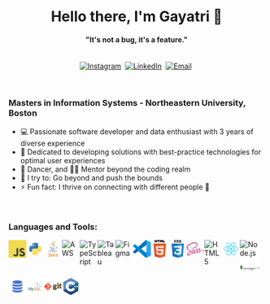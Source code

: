  
<p>
  <h1 align="center"><b>Hello there, I'm Gayatri 👋</b></h1>
</p>

<p>
  <h4 align="center"><b>"It's not a bug, it's a feature."</b></h4>
</p>


<p align="center">
<br>
<a href="https://instagram.com/_gayatri_sk?igshid=OGQ5ZDc2ODk2ZA%3D%3D&utm_source=qr"><img src="https://img.shields.io/badge/instagram-%23E4405F.svg?&style=for-the-badge&logo=instagram&logoColor=white" alt="Instagram" /></a>&nbsp;
<a href="https://www.linkedin.com/in/gayatri-s-kumar/"><img src="https://img.shields.io/badge/linkedin-%230077B5.svg?&style=for-the-badge&logo=linkedin&logoColor=white" alt="LinkedIn" /></a>&nbsp;
<a href="mailto:kumar.gay@northeastern.edu"><img src="https://img.shields.io/badge/gmail-%23D14836.svg?&style=for-the-badge&logo=gmail&logoColor=white" alt="Email"/></a>&nbsp;
</p>

<br>

### Masters in Information Systems - Northeastern University, Boston
- 💻 Passionate software developer and data enthusiast with 3 years of diverse experience
- 🚀 Dedicated to developing solutions with best-practice technologies for optimal user experiences
- 🎨 Dancer, and 🧑‍🏫 Mentor beyond the coding realm
- 🧗 I try to: Go beyond and push the bounds
- ⚡ Fun fact: I thrive on connecting with different people 🤝
<br>

### Languages and Tools: 

<img align="left" alt="JavaScript" width="35px" src="https://raw.githubusercontent.com/github/explore/80688e429a7d4ef2fca1e82350fe8e3517d3494d/topics/javascript/javascript.png" /> 
<img align="left" alt="HTML5" width="35px" src="https://raw.githubusercontent.com/github/explore/80688e429a7d4ef2fca1e82350fe8e3517d3494d/topics/python/python.png" />
<img align="left" alt="Java" width="35px" src="https://raw.githubusercontent.com/github/explore/80688e429a7d4ef2fca1e82350fe8e3517d3494d/topics/java/java.png" /> 


<img align="left" alt="AWS" width="35px" src="https://cdn2.iconfinder.com/data/icons/amazon-aws-stencils/100/Non-Service_Specific_copy__AWS_Cloud-1024.png" />

<img align="left" alt="TypeScript" width="35px" src="https://upload.wikimedia.org/wikipedia/commons/thumb/4/4c/Typescript_logo_2020.svg/2048px-Typescript_logo_2020.svg.png" />

<img align="left" alt="Tableau" width="35px" src="https://workforceedtech.org/wp-content/uploads/2019/03/Tableau_Logo_resized.png" />

<img align="left" alt="Figma" width="35px" src="https://vectorlogoseek.com/wp-content/uploads/2020/06/figma-vector-logo.png" />

<img align="left" alt="Visual Studio Code" width="35px" src="https://raw.githubusercontent.com/github/explore/80688e429a7d4ef2fca1e82350fe8e3517d3494d/topics/visual-studio-code/visual-studio-code.png" />
<img align="left" alt="HTML5" width="35px" src="https://raw.githubusercontent.com/github/explore/80688e429a7d4ef2fca1e82350fe8e3517d3494d/topics/html/html.png" />
<img align="left" alt="CSS3" width="35px" src="https://raw.githubusercontent.com/github/explore/80688e429a7d4ef2fca1e82350fe8e3517d3494d/topics/css/css.png" />
<img align="left" alt="Sass" width="35px" src="https://raw.githubusercontent.com/github/explore/80688e429a7d4ef2fca1e82350fe8e3517d3494d/topics/sass/sass.png" />
<img align="left" alt="HTML5" width="35px" src="https://cdn.sanity.io/images/lofvu8al/production/39d6cef5649ed5c35b1420198a362baf1bff97a6-1280x939.jpg" />
<img align="left" alt="React" width="35px" src="https://raw.githubusercontent.com/github/explore/80688e429a7d4ef2fca1e82350fe8e3517d3494d/topics/react/react.png" />
<img align="left" alt="Node.js" width="35px" src="https://colorlib.com/wp/wp-content/uploads/sites/2/node.js-logo.png" />
<img align="left" alt="MongoDB" width="40px" src="https://raw.githubusercontent.com/github/explore/80688e429a7d4ef2fca1e82350fe8e3517d3494d/topics/mongodb/mongodb.png" />
<img align="left" alt="SQL" width="35px" src="https://raw.githubusercontent.com/github/explore/80688e429a7d4ef2fca1e82350fe8e3517d3494d/topics/sql/sql.png" />
<img align="left" alt="MySQL" width="35px" src="https://raw.githubusercontent.com/github/explore/80688e429a7d4ef2fca1e82350fe8e3517d3494d/topics/mysql/mysql.png" />

<img align="left" alt="Git" width="35px" src="https://raw.githubusercontent.com/github/explore/80688e429a7d4ef2fca1e82350fe8e3517d3494d/topics/git/git.png" />



<img align="left" alt="HTML5" width="35px" src="https://raw.githubusercontent.com/github/explore/80688e429a7d4ef2fca1e82350fe8e3517d3494d/topics/cpp/cpp.png" />

<br>
<br>
<br>
<br>





<br>



[instagram]: https://instagram.com/_gayatri_sk?igshid=OGQ5ZDc2ODk2ZA%3D%3D&utm_source=qr
[linkedin]: https://www.linkedin.com/in/gayatri-s-kumar/

